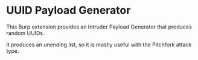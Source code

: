 # UUID Payload Generator

This Burp extension provides an Intruder Payload Generator that produces random UUIDs.

It produces an unending list, so it is mostly useful with the Pitchfork attack type.
